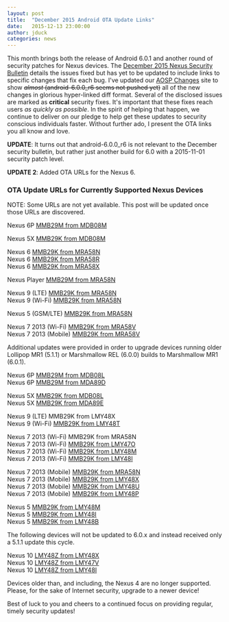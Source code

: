 ```yaml
---
layout: post
title:  "December 2015 Android OTA Update Links"
date:   2015-12-13 23:00:00
author: jduck
categories: news
---
```


This month brings both the release of Android 6.0.1 and another round of security patches for Nexus devices. The [December 2015 Nexus Security Bulletin](https://source.android.com/security/bulletin/2015-12-01.html) details the issues fixed but has yet to be updated to include links to specific changes that fix each bug. I've updated our [AOSP Changes](http://changes.droidsec.org/) site to show ~~*almost* (android-6.0.0_r6 seems not pushed yet)~~ all of the new changes in glorious hyper-linked diff format. Several of the disclosed issues are marked as **critical** security fixes. It's important that these fixes reach users *as quickly as possible*. In the spirit of helping that happen, we continue to deliver on our pledge to help get these updates to security conscious individuals faster. Without further ado, I present the OTA links you all know and love.

**UPDATE**: It turns out that android-6.0.0_r6 is not relevant to the December security bulletin, but rather just another build for 6.0 with a 2015-11-01 security patch level.

**UPDATE 2**: Added OTA URLs for the Nexus 6.

### OTA Update URLs for Currently Supported Nexus Devices

NOTE: Some URLs are not yet available. This post will be updated once those URLs are discovered.

Nexus 6P [MMB29M from MDB08M](https://android.googleapis.com/packages/ota/google_angler_angler/2ca8bba99f3acad20321851606a0f1ed65b6820e.signed-angler-MMB29M-from-MDB08M.zip)<br />

Nexus 5X [MMB29K from MDB08M](https://android.googleapis.com/packages/ota/google_bullhead_bullhead/37e604652aece605908ecfbf62fbe86de37cba67.signed-bullhead-MMB29K-from-MDB08M.zip)<br />

Nexus 6 [MMB29K from MRA58N](https://android.googleapis.com/packages/ota/google_shamu_shamu/40b8503e933d417f533d3081d446e19a04aaee2a.signed-shamu-MMB29K-from-MRA58N_full_radio.zip)<br />
Nexus 6 [MMB29K from MRA58R](https://android.googleapis.com/packages/ota/google_shamu_shamu/2f753015c3198623d766fa198d12679700bb371f.2f753015c3198623d766fa198d12679700bb371f.signed-shamu-MMB29K-from-MRA58R_full_radio.zip)<br />
Nexus 6 [MMB29K from MRA58X](https://android.googleapis.com/packages/ota/google_shamu_shamu/6bdbb55d6208ca071d834a16c42b7193825ac992.6bdbb55d6208ca071d834a16c42b7193825ac992.signed-shamu-MMB29K-from-MRA58X_full_radio.zip)<br />

Nexus Player [MMB29M from MRA58N](https://android.googleapis.com/packages/ota/google_fugu_fugu/97ba3f395e8f0355d3cc49187d025d085433d734.signed-fugu-MMB29M-from-MRA58N.zip)<br />

Nexus 9 (LTE) [MMB29K from MRA58N](https://android.googleapis.com/packages/ota/google_flounderlte_volantisg/1ab75760457cd9def4c8b117baeccbc6867d1c0d.signed-volantisg-MMB29K-from-MRA58N.zip)<br />
Nexus 9 (Wi-Fi) [MMB29K from MRA58N](https://android.googleapis.com/packages/ota/google_flounder_volantis/03d89e7a8422ffc6b1b2c68adbd9d2b383e2f416.signed-volantis-MMB29K-from-MRA58N.zip)<br />

Nexus 5 (GSM/LTE) [MMB29K from MRA58N](https://android.googleapis.com/packages/ota/google_hammerhead/78757019dc99b65206120a1e878e224ef4f44958.signed-hammerhead-MMB29K-from-MRA58N_full_radio.zip)<br />

Nexus 7 2013 (Wi-Fi) [MMB29K from MRA58V](https://android.googleapis.com/packages/ota/google_razor/3b98ed54a695a70b5dcfb4d0d79123435630a223.signed-razor-MMB29K-from-MRA58V.zip)<br />
Nexus 7 2013 (Mobile) [MMB29K from MRA58V](https://android.googleapis.com/packages/ota/google_razorg/351ce5dd8b2ec5d3a75b1b381947c2a0319ba799.signed-razorg-MMB29K-from-MRA58V.zip)<br />

Additional updates were provided in order to upgrade devices running older Lollipop MR1 (5.1.1) or Marshmallow REL (6.0.0) builds to Marshmallow MR1 (6.0.1).

Nexus 6P [MMB29M from MDB08L](https://android.googleapis.com/packages/ota/google_angler_angler/533df5ddfa4297997634a8553f0122be5cca4c09.signed-angler-MMB29M-from-MDB08L.zip)<br />
Nexus 6P [MMB29M from MDA89D](https://android.googleapis.com/packages/ota/google_angler_angler/75ef6d44a89c7def63d0b3dbbf5a74028a25f805.signed-angler-MMB29M-from-MDA89D.zip)<br />

Nexus 5X [MMB29K from MDB08L](https://android.googleapis.com/packages/ota/google_bullhead_bullhead/f67821b18f5a3bc6552039f0997fc9511f05c2c3.signed-bullhead-MMB29K-from-MDB08L.zip)<br />
Nexus 5X [MMB29K from MDA89E](https://android.googleapis.com/packages/ota/google_bullhead_bullhead/ba7fb7c372a7fb86f2fc816ce5ffc5fbb021b64d.signed-bullhead-MMB29K-from-MDA89E.zip)<br />

Nexus 9 (LTE) MMB29K from LMY48X<br />
Nexus 9 (Wi-Fi) [MMB29K from LMY48T](https://android.googleapis.com/packages/ota/google_flounder_volantis/ab442e8bef988210644c5570608ea883d276e4d2.signed-volantis-MMB29K-from-LMY48T.zip)<br />

Nexus 7 2013 (Wi-Fi) MMB29K from MRA58N<br />
Nexus 7 2013 (Wi-Fi) [MMB29K from LMY47O](https://android.googleapis.com/packages/ota/google_razor/c40922a154376a3ed7f62828991f52c4f8e98861.signed-razor-MMB29K-from-LMY47O.zip)<br />
Nexus 7 2013 (Wi-Fi) [MMB29K from LMY48M](https://android.googleapis.com/packages/ota/google_razor/9ba8f6b2b50f5e7e56e897241bd2877339e6b437.signed-razor-MMB29K-from-LMY48M.zip)<br />
Nexus 7 2013 (Wi-Fi) [MMB29K from LMY48I](https://android.googleapis.com/packages/ota/google_razor/b2a8bd376ff65e783ac4fb7aeb692c6d5e4ab3c9.signed-razor-MMB29K-from-LMY48I.zip)<br />

Nexus 7 2013 (Mobile) [MMB29K from MRA58N](https://android.googleapis.com/packages/ota/google_razorg/81f6e28f8546151e5d81acf7d103df1f803fb9e0.signed-razorg-MMB29K-from-MRA58N.zip)<br />
Nexus 7 2013 (Mobile) [MMB29K from LMY48X](https://android.googleapis.com/packages/ota/google_razorg/0a9634a61c993217d0af675857f3b9fc2cdcb36f.signed-razorg-MMB29K-from-LMY48X.zip)<br />
Nexus 7 2013 (Mobile) [MMB29K from LMY48U](https://android.googleapis.com/packages/ota/google_razorg/d832906c10018edfb40998fce62feddf35c4be73.signed-razorg-MMB29K-from-LMY48U.zip)<br />
Nexus 7 2013 (Mobile) [MMB29K from LMY48P](https://android.googleapis.com/packages/ota/google_razorg/33d700ceb531eba5f345b7b34552cb416dc7842f.signed-razorg-MMB29K-from-LMY48P.zip)<br />

Nexus 5 [MMB29K from LMY48M](https://android.googleapis.com/packages/ota/google_hammerhead/8289b2789a93980a82b50ba03a6eaced5355cdc5.signed-hammerhead-MMB29K-from-LMY48M_full_radio.zip)<br />
Nexus 5 [MMB29K from LMY48I](https://android.googleapis.com/packages/ota/google_hammerhead/c70e89cf675e625fac80eb4a2874e5449c2cb7af.signed-hammerhead-MMB29K-from-LMY48I_full_radio.zip)<br />
Nexus 5 [MMB29K from LMY48B](https://android.googleapis.com/packages/ota/google_hammerhead/6333d05e19d3e19d8eb8ffd7e84ebea559eb07a1.signed-hammerhead-MMB29K-from-LMY48B_full_radio.zip)<br />

The following devices will not be updated to 6.0.x and instead received only a 5.1.1 update this cycle.

Nexus 10 [LMY48Z from LMY48X](https://android.googleapis.com/packages/ota/google_mantaray/b1bf369db701712bdaedb2a2b2c698c680348c5a.signed-mantaray-LMY48Z-from-LMY48X.zip)<br />
Nexus 10 [LMY48Z from LMY47V](https://android.googleapis.com/packages/ota/google_mantaray/d45165fd873c51b4b3416912197a298f1df45ef9.signed-mantaray-LMY48Z-from-LMY47V.zip)<br />
Nexus 10 [LMY48Z from LMY48I](https://android.googleapis.com/packages/ota/google_mantaray/9ecf6bd266f2443e9f99ea4f78c1f79b9bb860ee.signed-mantaray-LMY48Z-from-LMY48I.zip)<br />

Devices older than, and including, the Nexus 4 are no longer supported. Please, for the sake of Internet security, upgrade to a newer device!

Best of luck to you and cheers to a continued focus on providing regular, timely security updates!
